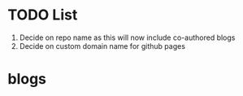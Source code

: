 # TODO List
1. Decide on repo name as this will now include co-authored blogs
2. Decide on custom domain name for github pages
# blogs
